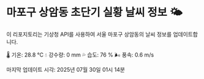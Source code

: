 
# 마포구 상암동 초단기 실황 날씨 정보 🌤️

이 리포지토리는 기상청 API를 사용하여 서울 마포구 상암동의 날씨 정보를 업데이트합니다. 

🌡️ 기온: 28.8 ℃
💧 강수량: 0 mm
💦 습도: 76 %
🌬️ 풍속: 0.6 m/s

마지막 업데이트 시각: 2025년 07월 30일 01시 14분    
